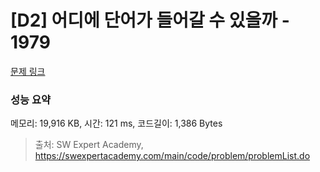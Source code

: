 # [D2] 어디에 단어가 들어갈 수 있을까 - 1979 

[문제 링크](https://swexpertacademy.com/main/code/problem/problemDetail.do?contestProbId=AV5PuPq6AaQDFAUq) 

### 성능 요약

메모리: 19,916 KB, 시간: 121 ms, 코드길이: 1,386 Bytes



> 출처: SW Expert Academy, https://swexpertacademy.com/main/code/problem/problemList.do